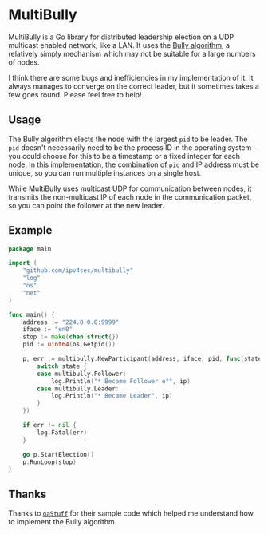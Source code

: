 # MultiBully

MultiBully is a Go library for distributed leadership election on a UDP multicast enabled network, like a LAN. It uses the [Bully algorithm](https://en.wikipedia.org/wiki/Bully_algorithm), a relatively simply mechanism which may not be suitable for a large numbers of nodes.

I think there are some bugs and inefficiencies in my implementation of it. It always manages to converge on the correct leader, but it sometimes takes a few goes round. Please feel free to help!

## Usage

The Bully algorithm elects the node with the largest `pid` to be leader. The `pid` doesn't necessarily need to be the process ID in the operating system – you could choose for this to be a timestamp or a fixed integer for each node. In this implementation, the combination of `pid` and IP address must be unique, so you can run multiple instances on a single host.

While MultiBully uses multicast UDP for communication between nodes, it transmits the non-multicast IP of each node in the communication packet, so you can point the follower at the new leader.

## Example

```go
package main

import (
	"github.com/ipv4sec/multibully"
	"log"
	"os"
	"net"
)

func main() {
	address := "224.0.0.0:9999"
	iface := "en0"
	stop := make(chan struct{})
	pid := uint64(os.Getpid())

	p, err := multibully.NewParticipant(address, iface, pid, func(state int, ip *net.IP) {
		switch state {
		case multibully.Follower:
			log.Println("* Became Follower of", ip)
		case multibully.Leader:
			log.Println("* Became Leader", ip)
		}
	})

	if err != nil {
		log.Fatal(err)
	}

	go p.StartElection()
	p.RunLoop(stop)
}
```

## Thanks

Thanks to [`oaStuff`](https://github.com/oaStuff/leaderElection) for their sample code which helped me understand how to implement the Bully algorithm.
